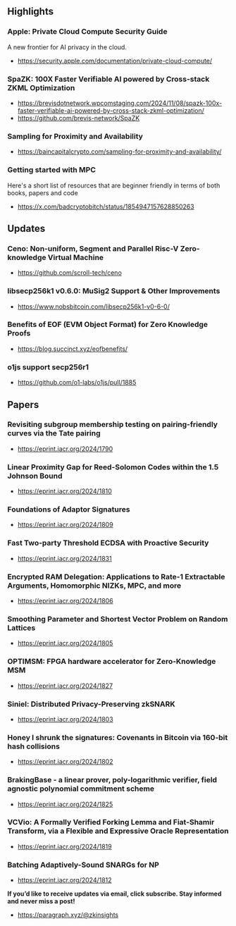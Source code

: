 ## Highlights
### Apple: Private Cloud Compute Security Guide
A new frontier for AI privacy in the cloud.
- <https://security.apple.com/documentation/private-cloud-compute/>
### SpaZK: 100X Faster Verifiable AI powered by Cross-stack ZKML Optimization
- <https://brevisdotnetwork.wpcomstaging.com/2024/11/08/spazk-100x-faster-verifiable-ai-powered-by-cross-stack-zkml-optimization/>
- <https://github.com/brevis-network/SpaZK>
### Sampling for Proximity and Availability
- <https://baincapitalcrypto.com/sampling-for-proximity-and-availability/>
### Getting started with MPC
Here's a short list of resources that are beginner friendly in terms of both books, papers and code
- <https://x.com/badcryptobitch/status/1854947157628850263>

## Updates
### Ceno: Non-uniform, Segment and Parallel Risc-V Zero-knowledge Virtual Machine
- <https://github.com/scroll-tech/ceno>
### libsecp256k1 v0.6.0: MuSig2 Support & Other Improvements
- <https://www.nobsbitcoin.com/libsecp256k1-v0-6-0/>
### Benefits of EOF (EVM Object Format) for Zero Knowledge Proofs
- <https://blog.succinct.xyz/eofbenefits/>
### o1js support secp256r1
- <https://github.com/o1-labs/o1js/pull/1885>

## Papers
### Revisiting subgroup membership testing on pairing-friendly curves via the Tate pairing
- <https://eprint.iacr.org/2024/1790>
### Linear Proximity Gap for Reed-Solomon Codes within the 1.5 Johnson Bound
- <https://eprint.iacr.org/2024/1810>
### Foundations of Adaptor Signatures
- <https://eprint.iacr.org/2024/1809>
### Fast Two-party Threshold ECDSA with Proactive Security
- <https://eprint.iacr.org/2024/1831>
### Encrypted RAM Delegation: Applications to Rate-1 Extractable Arguments, Homomorphic NIZKs, MPC, and more
- <https://eprint.iacr.org/2024/1806>
### Smoothing Parameter and Shortest Vector Problem on Random Lattices
- <https://eprint.iacr.org/2024/1805>
### OPTIMSM: FPGA hardware accelerator for Zero-Knowledge MSM
- <https://eprint.iacr.org/2024/1827>
### Siniel: Distributed Privacy-Preserving zkSNARK
- <https://eprint.iacr.org/2024/1803>
### Honey I shrunk the signatures: Covenants in Bitcoin via 160-bit hash collisions
- <https://eprint.iacr.org/2024/1802>
### BrakingBase - a linear prover, poly-logarithmic verifier, field agnostic polynomial commitment scheme
- <https://eprint.iacr.org/2024/1825>
### VCVio: A Formally Verified Forking Lemma and Fiat-Shamir Transform, via a Flexible and Expressive Oracle Representation
- <https://eprint.iacr.org/2024/1819>
### Batching Adaptively-Sound SNARGs for NP
- <https://eprint.iacr.org/2024/1812>

**If you’d like to receive updates via email, click subscribe. Stay informed and never miss a post!**

- <https://paragraph.xyz/@zkinsights>
